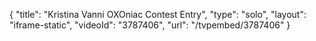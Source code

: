 {
    "title": "Kristina Vanni OXOniac Contest Entry",
    "type": "solo",
    "layout": "iframe-static",
    "videoId": "3787406",
    "url": "\/tvpembed\/3787406"
}